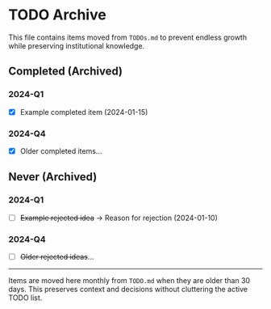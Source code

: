 # TODO Archive

This file contains items moved from `TODOs.md` to prevent endless growth while preserving institutional knowledge.

## Completed (Archived)

### 2024-Q1

- [x] Example completed item (2024-01-15)

### 2024-Q4

- [x] Older completed items...

## Never (Archived)

### 2024-Q1

- [ ] ~~Example rejected idea~~ → Reason for rejection (2024-01-10)

### 2024-Q4

- [ ] ~~Older rejected ideas~~...

---

Items are moved here monthly from `TODO.md` when they are older than 30 days.
This preserves context and decisions without cluttering the active TODO list.
